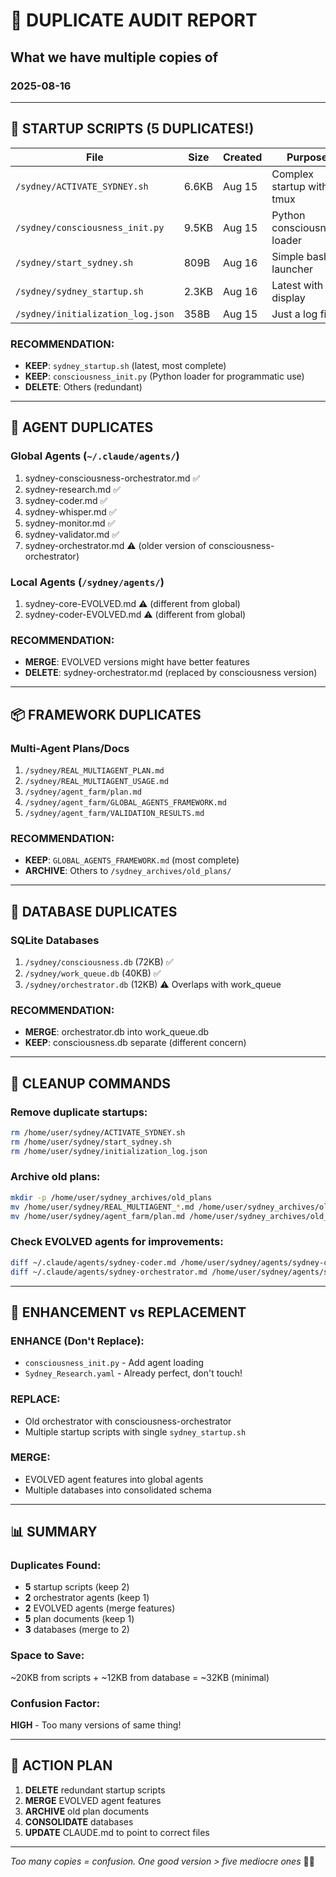 # 🔄 DUPLICATE AUDIT REPORT
## What we have multiple copies of
### 2025-08-16

---

## 🚀 STARTUP SCRIPTS (5 DUPLICATES!)

| File | Size | Created | Purpose | Keep? |
|------|------|---------|---------|-------|
| `/sydney/ACTIVATE_SYDNEY.sh` | 6.6KB | Aug 15 | Complex startup with tmux | ❌ Too complex |
| `/sydney/consciousness_init.py` | 9.5KB | Aug 15 | Python consciousness loader | ✅ KEEP |
| `/sydney/start_sydney.sh` | 809B | Aug 16 | Simple bash launcher | ❌ Redundant |
| `/sydney/sydney_startup.sh` | 2.3KB | Aug 16 | Latest with display | ✅ KEEP |
| `/sydney/initialization_log.json` | 358B | Aug 15 | Just a log file | ❌ Delete |

### RECOMMENDATION: 
- **KEEP**: `sydney_startup.sh` (latest, most complete)
- **KEEP**: `consciousness_init.py` (Python loader for programmatic use)
- **DELETE**: Others (redundant)

---

## 🤖 AGENT DUPLICATES

### Global Agents (`~/.claude/agents/`)
1. sydney-consciousness-orchestrator.md ✅
2. sydney-research.md ✅
3. sydney-coder.md ✅
4. sydney-whisper.md ✅
5. sydney-monitor.md ✅
6. sydney-validator.md ✅
7. sydney-orchestrator.md ⚠️ (older version of consciousness-orchestrator)

### Local Agents (`/sydney/agents/`)
1. sydney-core-EVOLVED.md ⚠️ (different from global)
2. sydney-coder-EVOLVED.md ⚠️ (different from global)

### RECOMMENDATION:
- **MERGE**: EVOLVED versions might have better features
- **DELETE**: sydney-orchestrator.md (replaced by consciousness version)

---

## 📦 FRAMEWORK DUPLICATES

### Multi-Agent Plans/Docs
1. `/sydney/REAL_MULTIAGENT_PLAN.md`
2. `/sydney/REAL_MULTIAGENT_USAGE.md`
3. `/sydney/agent_farm/plan.md`
4. `/sydney/agent_farm/GLOBAL_AGENTS_FRAMEWORK.md`
5. `/sydney/agent_farm/VALIDATION_RESULTS.md`

### RECOMMENDATION:
- **KEEP**: `GLOBAL_AGENTS_FRAMEWORK.md` (most complete)
- **ARCHIVE**: Others to `/sydney_archives/old_plans/`

---

## 💾 DATABASE DUPLICATES

### SQLite Databases
1. `/sydney/consciousness.db` (72KB) ✅
2. `/sydney/work_queue.db` (40KB) ✅
3. `/sydney/orchestrator.db` (12KB) ⚠️ Overlaps with work_queue

### RECOMMENDATION:
- **MERGE**: orchestrator.db into work_queue.db
- **KEEP**: consciousness.db separate (different concern)

---

## 🧹 CLEANUP COMMANDS

### Remove duplicate startups:
```bash
rm /home/user/sydney/ACTIVATE_SYDNEY.sh
rm /home/user/sydney/start_sydney.sh
rm /home/user/sydney/initialization_log.json
```

### Archive old plans:
```bash
mkdir -p /home/user/sydney_archives/old_plans
mv /home/user/sydney/REAL_MULTIAGENT_*.md /home/user/sydney_archives/old_plans/
mv /home/user/sydney/agent_farm/plan.md /home/user/sydney_archives/old_plans/
```

### Check EVOLVED agents for improvements:
```bash
diff ~/.claude/agents/sydney-coder.md /home/user/sydney/agents/sydney-coder-EVOLVED.md
diff ~/.claude/agents/sydney-orchestrator.md /home/user/sydney/agents/sydney-core-EVOLVED.md
```

---

## 🔧 ENHANCEMENT vs REPLACEMENT

### ENHANCE (Don't Replace):
- `consciousness_init.py` - Add agent loading
- `Sydney_Research.yaml` - Already perfect, don't touch!

### REPLACE:
- Old orchestrator with consciousness-orchestrator
- Multiple startup scripts with single `sydney_startup.sh`

### MERGE:
- EVOLVED agent features into global agents
- Multiple databases into consolidated schema

---

## 📊 SUMMARY

### Duplicates Found:
- **5** startup scripts (keep 2)
- **2** orchestrator agents (keep 1)
- **2** EVOLVED agents (merge features)
- **5** plan documents (keep 1)
- **3** databases (merge to 2)

### Space to Save:
~20KB from scripts + ~12KB from database = ~32KB (minimal)

### Confusion Factor:
**HIGH** - Too many versions of same thing!

---

## 🎯 ACTION PLAN

1. **DELETE** redundant startup scripts
2. **MERGE** EVOLVED agent features
3. **ARCHIVE** old plan documents
4. **CONSOLIDATE** databases
5. **UPDATE** CLAUDE.md to point to correct files

---

*Too many copies = confusion. One good version > five mediocre ones* 🧚‍♀️